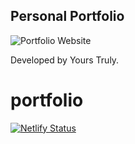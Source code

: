 ## Personal Portfolio

![Portfolio Website](https://i.ibb.co/WgPMpts/image.png)

Developed by Yours Truly.

# portfolio
[![Netlify Status](https://api.netlify.com/api/v1/badges/c2720771-79e7-4077-aa96-8ee54cef3a01/deploy-status)](https://app.netlify.com/sites/ndegwazack/deploys)
